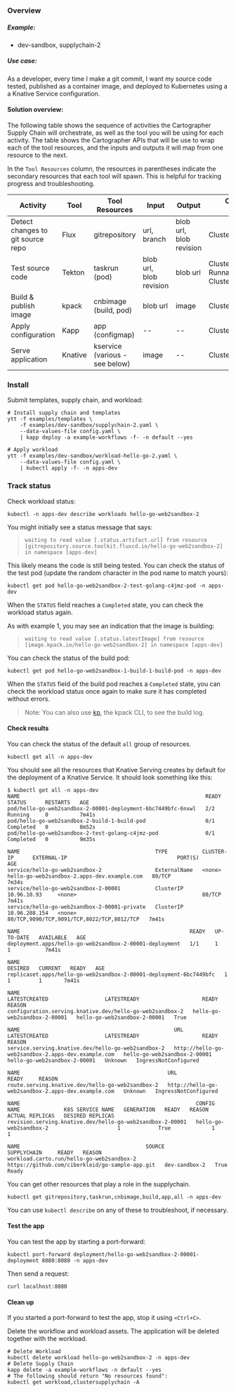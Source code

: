 ### Overview

##### Example:
- dev-sandbox, supplychain-2

##### Use case:
As a developer, every time I make a git commit, I want my source code tested, published as a container image, and deployed to Kubernetes using a a Knative Service configuration.

#### Solution overview:

The following table shows the sequence of activities the Cartographer Supply Chain will orchestrate, as well as the tool you will be using for each activity.
The table shows the Cartographer APIs that will be use to wrap each of the tool resources, and the inputs and outputs it will map from one resource to the next.

In the `Tool Resources` column, the resources in parentheses indicate the secondary resources that  each tool will spawn.
This is helpful for tracking progress and troubleshooting.

| Activity | Tool | Tool Resources | Input | Output | Cartographer Resource |
| --- | --- | --- | --- | --- | --- |
| Detect changes to git source repo | Flux | gitrepository | url, branch | blob url, blob revision | ClusterSourceTemplate |
| Test source code | Tekton | taskrun (pod) | blob url, blob revision | blob url | ClusterSourceTemplate, Runnable, ClusterRunTemplate |
| Build & publish image | kpack | cnbimage (build, pod) | blob url | image | ClusterImageTemplate |
| Apply configuration | Kapp | app (configmap) | -- | -- | ClusterTemplate |
| Serve application | Knative | kservice (various - see below) | image | -- | ClusterTemplate |

### Install

Submit templates, supply chain, and workload:
```shell
# Install supply chain and templates
ytt -f examples/templates \
    -f examples/dev-sandbox/supplychain-2.yaml \
    --data-values-file config.yaml \
    | kapp deploy -a example-workflows -f- -n default --yes

# Apply workload
ytt -f examples/dev-sandbox/workload-hello-go-2.yaml \
    --data-values-file config.yaml \
    | kubectl apply -f- -n apps-dev
```

### Track status

Check workload status:
```shell
kubectl -n apps-dev describe workloads hello-go-web2sandbox-2
```

You might initially see a status message that says:
> `waiting to read value [.status.artifact.url] from resource [gitrepository.source.toolkit.fluxcd.io/hello-go-web2sandbox-2] in namespace [apps-dev]`

This likely means the code is still being tested. You can check the status of the test pod (update the random character in the pod name to match yours):
```shell
kubectl get pod hello-go-web2sandbox-2-test-golang-c4jmz-pod -n apps-dev
```

When the `STATUS` field reaches a `Completed` state, you can check the workload status again.

As with example 1, you may see an indication that the image is building:

> `waiting to read value [.status.latestImage] from resource [image.kpack.io/hello-go-web2sandbox-2] in namespace [apps-dev]`

You can check the status of the build pod:
```shell
kubectl get pod hello-go-web2sandbox-1-build-1-build-pod -n apps-dev
```

When the `STATUS` field of the build pod reaches a `Completed` state, you can check the workload status once again to make sure it has completed without errors.

> Note: You can also use [kp](https://github.com/vmware-tanzu/kpack-cli/blob/main/docs/kp_build_logs.md), the kpack CLI, to see the build log.

#### Check results

You can check the status of the default `all` group of resources.

```shell
kubectl get all -n apps-dev
```

You should see all the resources that Knative Serving creates by default for the deployment of a Knative Service.
It should look something like this:
```shell
$ kubectl get all -n apps-dev
NAME                                                           READY   STATUS      RESTARTS   AGE
pod/hello-go-web2sandbox-2-00001-deployment-6bc7449bfc-6nxwl   2/2     Running     0          7m41s
pod/hello-go-web2sandbox-2-build-1-build-pod                   0/1     Completed   0          8m52s
pod/hello-go-web2sandbox-2-test-golang-c4jmz-pod               0/1     Completed   0          9m35s

NAME                                           TYPE           CLUSTER-IP      EXTERNAL-IP                                   PORT(S)                                      AGE
service/hello-go-web2sandbox-2                 ExternalName   <none>          hello-go-web2sandbox-2.apps-dev.example.com   80/TCP                                       7m34s
service/hello-go-web2sandbox-2-00001           ClusterIP      10.96.10.93     <none>                                        80/TCP                                       7m41s
service/hello-go-web2sandbox-2-00001-private   ClusterIP      10.96.208.154   <none>                                        80/TCP,9090/TCP,9091/TCP,8022/TCP,8012/TCP   7m41s

NAME                                                      READY   UP-TO-DATE   AVAILABLE   AGE
deployment.apps/hello-go-web2sandbox-2-00001-deployment   1/1     1            1           7m41s

NAME                                                                 DESIRED   CURRENT   READY   AGE
replicaset.apps/hello-go-web2sandbox-2-00001-deployment-6bc7449bfc   1         1         1       7m41s

NAME                                                       LATESTCREATED                  LATESTREADY                    READY   REASON
configuration.serving.knative.dev/hello-go-web2sandbox-2   hello-go-web2sandbox-2-00001   hello-go-web2sandbox-2-00001   True    

NAME                                                 URL                                                  LATESTCREATED                  LATESTREADY                    READY     REASON
service.serving.knative.dev/hello-go-web2sandbox-2   http://hello-go-web2sandbox-2.apps-dev.example.com   hello-go-web2sandbox-2-00001   hello-go-web2sandbox-2-00001   Unknown   IngressNotConfigured

NAME                                               URL                                                  READY     REASON
route.serving.knative.dev/hello-go-web2sandbox-2   http://hello-go-web2sandbox-2.apps-dev.example.com   Unknown   IngressNotConfigured

NAME                                                        CONFIG NAME              K8S SERVICE NAME   GENERATION   READY   REASON   ACTUAL REPLICAS   DESIRED REPLICAS
revision.serving.knative.dev/hello-go-web2sandbox-2-00001   hello-go-web2sandbox-2                      1            True             1                 1

NAME                                        SOURCE                                            SUPPLYCHAIN     READY   REASON
workload.carto.run/hello-go-web2sandbox-2   https://github.com/ciberkleid/go-sample-app.git   dev-sandbox-2   True    Ready
```

You can get other resources that play a role in the supplychain.
```shell
kubectl get gitrepository,taskrun,cnbimage,build,app,all -n apps-dev
```

You can use `kubectl describe` on any of these to troubleshoot, if necessary.

#### Test the app

You can test the app by starting a port-forward:
```shell
kubectl port-forward deployment/hello-go-web2sandbox-2-00001-deployment 8080:8080 -n apps-dev
```

Then send a request:
```shell
curl localhost:8080
```

#### Clean up

If you started a port-forward to test the app, stop it using `<Ctrl+C>`.

Delete the workflow and workload assets. The application will be deleted together with the workload.
```shell
# Delete Workload
kubectl delete workload hello-go-web2sandbox-2 -n apps-dev
# Delete Supply Chain
kapp delete -a example-workflows -n default --yes
# The following should return "No resources found":
kubectl get workload,clustersupplychain -A
```